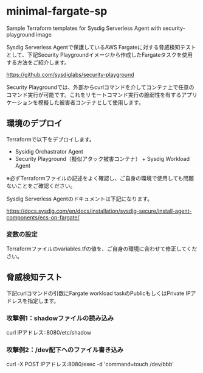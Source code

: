 # minimal-fargate-sp
Sample Terraform templates for Sysdig Serverless Agent with security-playground image

Sysdig Serverless Agentで保護しているAWS Fargateに対する脅威検知テストとして、下記Security Playgroundイメージから作成したFargateタスクを使用する方法をご紹介します。

https://github.com/sysdiglabs/security-playground

Security Playgroundでは、外部からcurlコマンドを介してコンテナ上で任意のコマンド実行が可能です。これをリモートコマンド実行の脆弱性を有するアプリケーションを模擬した被害者コンテナとして使用します。

## 環境のデプロイ
Terraformで以下をデプロイします。
- Sysidig Orchastrator Agent
- Security Playground（擬似アタック被害コンテナ） + Sysdig Workload Agent

※必ずTerraformファイルの記述をよく確認し、ご自身の環境で使用しても問題ないことをご確認ください。

Sysdig Serverless Agentのドキュメントは下記になります。

https://docs.sysdig.com/en/docs/installation/sysdig-secure/install-agent-components/ecs-on-fargate/

### 変数の設定
Terraformファイルのvariables.tfの値を、ご自身の環境に合わせて修正してください。

## 脅威検知テスト
下記curlコマンドの引数にFargate workload taskのPublicもしくはPrivate IPアドレスを指定します。

### 攻撃例1：shadowファイルの読み込み
curl IPアドレス::8080/etc/shadow

### 攻撃例2：/dev配下へのファイル書き込み
curl -X POST IPアドレス:8080/exec -d 'command=touch /dev/bbb'
